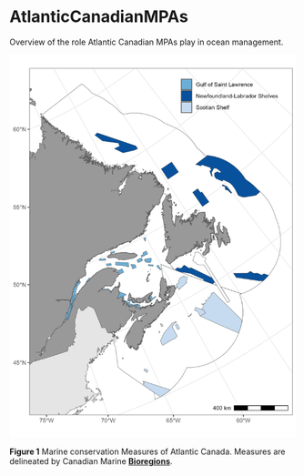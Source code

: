 # AtlanticCanadianMPAs
Overview of the role Atlantic Canadian MPAs play in ocean management. 

![ ](/output/atlantic_canadian_CAs.png)

__Figure 1__ Marine conservation Measures of Atlantic Canada. Measures are delineated by Canadian Marine [__Bioregions__](https://waves-vagues.dfo-mpo.gc.ca/library-bibliotheque/338958.pdf). 
